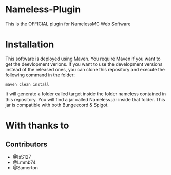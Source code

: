 # Nameless-Plugin
This is the OFFICIAL plugin for NamelessMC Web Software

# Installation
This software is deployed using Maven. You require Maven if you want to get the deevlopment verions. If you want to use the development versions instead of the released ones, you can clone this repository and execute the following command in the folder:
```
maven clean install
```
It will generate a folder called target inside the folder nameless contained in this repository. You will find a jar called Nameless.jar inside that folder. This jar is compatible with both Bungeecord & Spigot.

# With thanks to
## Contributors
- @IsS127
- @Lmmb74
- @Samerton
